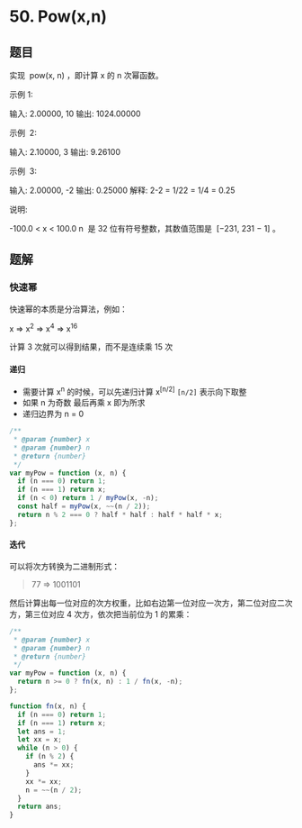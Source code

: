 # 50. Pow(x,n)

## 题目

实现  pow(x, n) ，即计算 x 的 n 次幂函数。

示例 1:

输入: 2.00000, 10
输出: 1024.00000

示例  2:

输入: 2.10000, 3
输出: 9.26100

示例  3:

输入: 2.00000, -2
输出: 0.25000
解释: 2-2 = 1/22 = 1/4 = 0.25

说明:

-100.0 < x < 100.0
n  是 32 位有符号整数，其数值范围是  [−231, 231 − 1] 。

## 题解

### 快速幂

快速幂的本质是分治算法，例如：

x => x<sup>2</sup> => x<sup>4</sup> => x<sup>16</sup>

计算 3 次就可以得到结果，而不是连续乘 15 次

#### 递归

- 需要计算 x<sup>n</sup> 的时候，可以先递归计算 x<sup>[n/2]</sup> `[n/2]` 表示向下取整
- 如果 n 为奇数 最后再乘 x 即为所求
- 递归边界为 n = 0

```JavaScript
/**
 * @param {number} x
 * @param {number} n
 * @return {number}
 */
var myPow = function (x, n) {
  if (n === 0) return 1;
  if (n === 1) return x;
  if (n < 0) return 1 / myPow(x, -n);
  const half = myPow(x, ~~(n / 2));
  return n % 2 === 0 ? half * half : half * half * x;
};

```

#### 迭代

可以将次方转换为二进制形式：

> 77 => 1001101

然后计算出每一位对应的次方权重，比如右边第一位对应一次方，第二位对应二次方，第三位对应 4 次方，依次把当前位为 1 的累乘：

```JavaScript
/**
 * @param {number} x
 * @param {number} n
 * @return {number}
 */
var myPow = function (x, n) {
  return n >= 0 ? fn(x, n) : 1 / fn(x, -n);
};

function fn(x, n) {
  if (n === 0) return 1;
  if (n === 1) return x;
  let ans = 1;
  let xx = x;
  while (n > 0) {
    if (n % 2) {
      ans *= xx;
    }
    xx *= xx;
    n = ~~(n / 2);
  }
  return ans;
}

```
